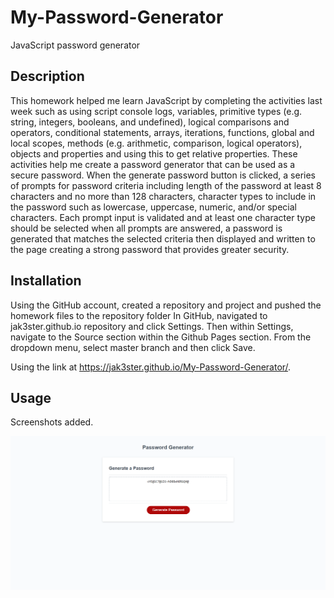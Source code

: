 # My-Password-Generator
JavaScript password generator

## Description

This homework helped me learn JavaScript by completing the activities last week such as using script console logs, variables, primitive types (e.g. string, integers, booleans, and undefined), logical comparisons and operators, conditional statements, arrays, iterations, functions, global and local scopes, methods (e.g. arithmetic, comparison, logical operators), objects and properties and using this to get relative properties. These activities help me create a password generator that can be used as a secure password. When the generate password button is clicked, a series of prompts for password criteria including length of the password at least 8 characters and no more than 128 characters, character types to include in the password such as lowercase, uppercase, numeric, and/or special characters. Each prompt input is validated and at least one character type should be selected when all prompts are answered, a password is generated that matches the selected criteria then displayed and written to the page creating a strong password that provides greater security.

## Installation

Using the GitHub account, created a repository and project and pushed the homework files to the repository folder
In GitHub, navigated to jak3ster.github.io repository and click Settings.
Then within Settings, navigate to the Source section within the Github Pages section. 
From the dropdown menu, select master branch and then click Save.

Using the link at https://jak3ster.github.io/My-Password-Generator/.

## Usage

Screenshots added.

![alt text](./assets/images/homework3-screenshot.png)